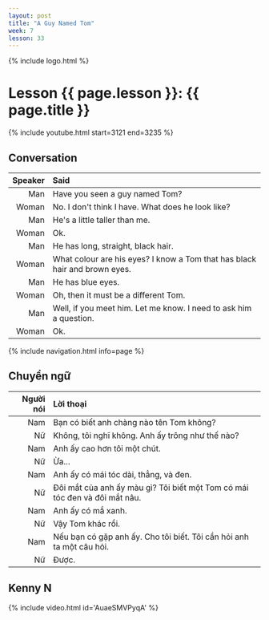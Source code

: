 ```yaml
---
layout: post
title: "A Guy Named Tom"
week: 7
lesson: 33
---
```


{% include logo.html %}
  
# Lesson {{ page.lesson }}: {{ page.title }}

{% include youtube.html start=3121 end=3235 %}

## Conversation

Speaker | Said
---: | :---
Man | Have you seen a guy named Tom?
Woman | No. I don't think I have. What does he look like?
Man | He's a little taller than me.
Woman | Ok.
Man | He has long, straight, black hair.
Woman | What colour are his eyes? I know a Tom that has black hair and brown eyes.
Man | He has blue eyes.
Woman | Oh, then it must be a different Tom.
Man | Well, if you meet him. Let me know. I need to ask him a question.
Woman | Ok.

{% include navigation.html info=page %}

## Chuyển ngữ

Người nói | Lời thoại
---: | :---
Nam | Bạn có biết anh chàng nào tên Tom không?
Nữ | Không, tôi nghĩ không. Anh ấy trông như thế nào?
Nam | Anh ấy cao hơn tôi một chút.
Nữ | Ừa...
Nam | Anh ấy có mái tóc dài, thẳng, và đen.
Nữ | Đôi mắt của anh ấy màu gì? Tôi biết một Tom có mái tóc đen và đôi mắt nâu.
Nam | Anh ấy có mắ xanh.
Nữ | Vậy Tom khác rồi.
Nam | Nếu bạn có gặp anh ấy. Cho tôi biết. Tôi cần hỏi anh ta một câu hỏi.
Nữ | Được.

## Kenny N

{% include video.html id='AuaeSMVPyqA' %}
